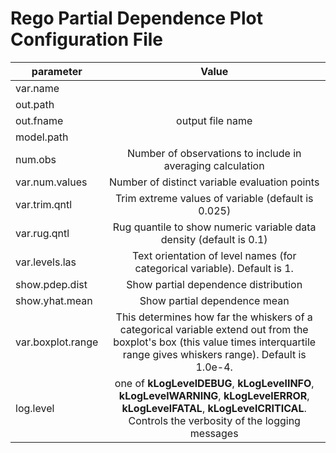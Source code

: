 # Rego Partial Dependence Plot Configuration File
| parameter  | Value|
| -------------- |:-----:|
| var.name | |
| out.path | |
|out.fname | output file name|
| model.path | |
| num.obs | Number of observations to include in averaging calculation |
| var.num.values | Number of distinct variable evaluation points  |
| var.trim.qntl | Trim extreme values of variable (default is 0.025) |
| var.rug.qntl | Rug quantile to show numeric variable data density (default is 0.1) |
| var.levels.las |Text orientation of level names (for categorical variable). Default is 1. |
| show.pdep.dist | Show partial dependence distribution|
| show.yhat.mean | Show partial dependence mean|
| var.boxplot.range | This determines how far the whiskers of a categorical variable extend out from the boxplot's box (this value times interquartile range gives whiskers range). Default is 1.0e-4.|
|log.level | one of **kLogLevelDEBUG**, **kLogLevelINFO**, **kLogLevelWARNING**, **kLogLevelERROR**, **kLogLevelFATAL**, **kLogLevelCRITICAL**. Controls the verbosity of the logging messages|



